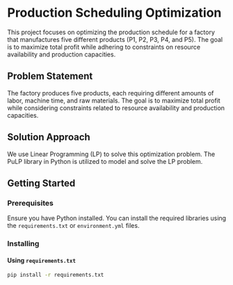 # Production Scheduling Optimization

This project focuses on optimizing the production schedule for a factory that manufactures five different products (P1, P2, P3, P4, and P5). The goal is to maximize total profit while adhering to constraints on resource availability and production capacities.

## Problem Statement

The factory produces five products, each requiring different amounts of labor, machine time, and raw materials. The goal is to maximize total profit while considering constraints related to resource availability and production capacities.

## Solution Approach

We use Linear Programming (LP) to solve this optimization problem. The PuLP library in Python is utilized to model and solve the LP problem.

## Getting Started

### Prerequisites

Ensure you have Python installed. You can install the required libraries using the `requirements.txt` or `environment.yml` files.

### Installing

#### Using `requirements.txt`

```bash
pip install -r requirements.txt
